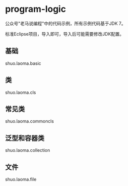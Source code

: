 # program-logic
公众号"老马说编程"中的代码示例，所有示例代码基于JDK 7。

标准Eclipse项目，导入即可，导入后可能需要修改JDK配置。


## 基础

shuo.laoma.basic



## 类

shuo.laoma.cls



## 常见类

shuo.laoma.commoncls



## 泛型和容器类

shuo.laoma.collection



## 文件

shuo.laoma.file